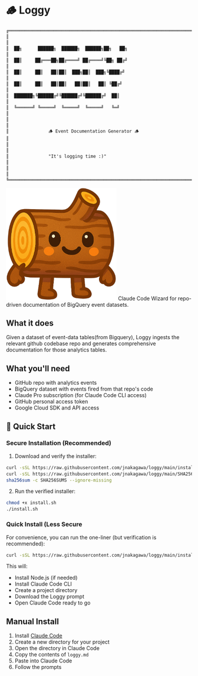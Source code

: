 # 🪵 Loggy


```
╔══════════════════════════════════════════════════════════════════════════════════════╗
║                                                                                      ║
║  ██╗      ██████╗  ██████╗  ██████╗██╗   ██╗                                         ║
║  ██║     ██╔═══██╗██╔════╝ ██╔════╝╚██╗ ██╔╝                                         ║
║  ██║     ██║   ██║██║  ███╗██║  ███╗╚████╔╝                                          ║
║  ██║     ██║   ██║██║   ██║██║   ██║ ╚██╔╝                                           ║
║  ███████╗╚██████╔╝╚██████╔╝╚██████╔╝  ██║                                            ║
║  ╚══════╝ ╚═════╝  ╚═════╝  ╚═════╝   ╚═╝                                            ║
║                                                                                      ║
║               🪵 Event Documentation Generator 🪵                                     ║
║                                                                                      ║
║               "It's logging time :)"                                                 ║
║                                                                                      ║
╚══════════════════════════════════════════════════════════════════════════════════════╝
```
<img src="loggy.png" alt="Loggy" width="300">
Claude Code Wizard for repo-driven documentation of BigQuery event datasets.

## What it does

Given a dataset of event-data tables(from Bigquery), Loggy ingests the relevant github codebase repo and generates comprehensive documentation for those analytics tables.

## What you'll need

- GitHub repo with analytics events
- BigQuery dataset with events fired from that repo's code
- Claude Pro subscription (for Claude Code CLI access)
- GitHub personal access token  
- Google Cloud SDK and API access

## 🚀 Quick Start

### Secure Installation (Recommended)

1. Download and verify the installer:
```bash
curl -sSL https://raw.githubusercontent.com/jnakagawa/loggy/main/install.sh > install.sh
curl -sSL https://raw.githubusercontent.com/jnakagawa/loggy/main/SHA256SUMS > SHA256SUMS
sha256sum -c SHA256SUMS --ignore-missing
```

2. Run the verified installer:
```bash
chmod +x install.sh
./install.sh
```

### Quick Install (Less Secure

For convenience, you can run the one-liner (but verification is recommended):

```bash
curl -sSL https://raw.githubusercontent.com/jnakagawa/loggy/main/install.sh | bash
```

This will:
- Install Node.js (if needed)
- Install Claude Code CLI
- Create a project directory
- Download the Loggy prompt
- Open Claude Code ready to go

## Manual Install

1. Install [Claude Code](https://claude.ai/code)
2. Create a new directory for your project
3. Open the directory in Claude Code
4. Copy the contents of `loggy.md`
5. Paste into Claude Code
6. Follow the prompts

